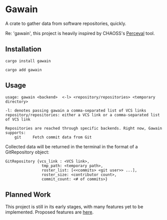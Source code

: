 # Gawain 
A crate to gather data from software repositories, quickly.

Re: 'gawain', this project is heavily inspired by CHAOSS's [Perceval](https://github.com/chaoss/grimoirelab-perceval) tool. 

## Installation
```
cargo install gawain

cargo add gawain
```
## Usage
```
usage: gawain <backend>  <-l> <repository/repositories> <temporary directory>

-l: denotes passing gawain a comma-separated list of VCS links
repository/repositories: either a VCS link or a comma-separated list of VCS link

Repositories are reached through specific backends. Right now, Gawain supports:
    git     Fetch commit data from Git
```
Collected data will be returned in the terminal in the format of a GitRepository object:
```
GitRepository {vcs_link : <VCS link>,
                tmp_path: <temporary path>,
                roster_list: [<<commits> <git user>> ...],
                roster_size: <contributor count>,
                commit_count: <# of commits>}
```
## Planned Work 
This project is still in its early stages, with many features yet to be implemented. Proposed features are [here](https://github.com/mjgaughan/gawain/issues). 
